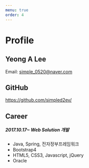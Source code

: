 ```yaml
---
menu: true
order: 4
---
```


# Profile
## Yeong A Lee
Email: simple_0520@naver.com

## GitHub
<https://github.com/simpled2ev/>

## Career
##### 2017.10.17~ Web Solution 개발
- Java, Spring, 전자정부프레임워크
- Bootstrap4
- HTML5, CSS3, Javascript, jQuery
- Oracle
